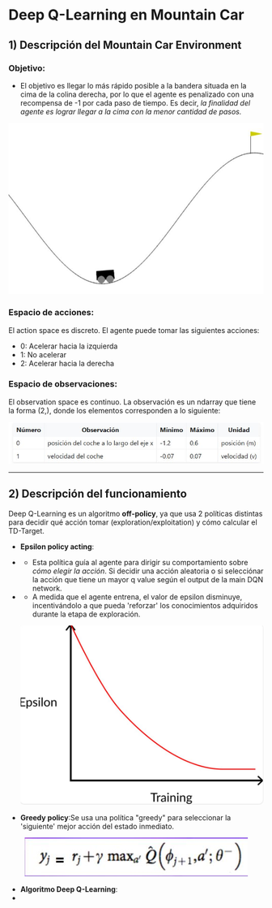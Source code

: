 # Deep Q-Learning en Mountain Car
## 1) Descripción del Mountain Car Environment
### **Objetivo**:
* El objetivo es llegar lo más rápido posible a la bandera situada en la cima de la colina derecha, por lo que el agente es penalizado con una recompensa de -1 por cada paso de tiempo.
Es decir, *la finalidad del agente es lograr llegar a la cima con la menor cantidad de pasos.*
<div align="center">
<img src="https://github.com/DianaMLlamocaZ/REINFORCEMENT_LEARNING/blob/main/DEEP-Q-LEARNING/DQL-MOUNTAIN_CAR/IMAGENES/mountain_car_env.JPG">
</div>

### **Espacio de acciones**:
El action space es discreto. El agente puede tomar las siguientes acciones:
- 0: Acelerar hacia la izquierda
- 1: No acelerar
- 2: Acelerar hacia la derecha

### **Espacio de observaciones**:
El observation space es continuo.
La observación es un ndarray que tiene la forma (2,), donde los elementos corresponden a lo siguiente:
<div align="center">
<img src="https://github.com/DianaMLlamocaZ/REINFORCEMENT_LEARNING/blob/main/DEEP-Q-LEARNING/DQL-MOUNTAIN_CAR/IMAGENES/env_mc.JPG">
</div>

-----

## 2) Descripción del funcionamiento
Deep Q-Learning es un algoritmo **off-policy**, ya que usa 2 políticas distintas para decidir qué acción tomar (exploration/exploitation) y cómo calcular el TD-Target.
- **Epsilon policy acting**:
- - Esta política guía al agente para dirigir su comportamiento sobre *cómo elegir la acción*. Si decidir una acción aleatoria o si selecciónar la acción que tiene un mayor q value según el output de la main DQN network.
- - A medida que el agente entrena, el valor de epsilon disminuye, incentivándolo a que pueda 'reforzar' los conocimientos adquiridos durante la etapa de exploración.

  ![](https://github.com/DianaMLlamocaZ/REINFORCEMENT_LEARNING/blob/main/Q-LEARNING/RL%20-%20TAXI/IMAGENES/EpsilonPolicy.JPG)


- **Greedy policy**:Se usa una política "greedy" para seleccionar la 'siguiente' mejor acción del estado inmediato.
<div align="center">
  <img src="https://github.com/DianaMLlamocaZ/REINFORCEMENT_LEARNING/blob/main/DEEP-Q-LEARNING/DQL-MOUNTAIN_CAR/IMAGENES/greedy_img.JPG">
</div>

- **Algoritmo Deep Q-Learning**:
- 
